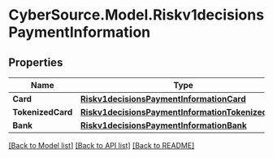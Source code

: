 # CyberSource.Model.Riskv1decisionsPaymentInformation
## Properties

Name | Type | Description | Notes
------------ | ------------- | ------------- | -------------
**Card** | [**Riskv1decisionsPaymentInformationCard**](Riskv1decisionsPaymentInformationCard.md) |  | [optional] 
**TokenizedCard** | [**Riskv1decisionsPaymentInformationTokenizedCard**](Riskv1decisionsPaymentInformationTokenizedCard.md) |  | [optional] 
**Bank** | [**Riskv1decisionsPaymentInformationBank**](Riskv1decisionsPaymentInformationBank.md) |  | [optional] 

[[Back to Model list]](../README.md#documentation-for-models) [[Back to API list]](../README.md#documentation-for-api-endpoints) [[Back to README]](../README.md)

